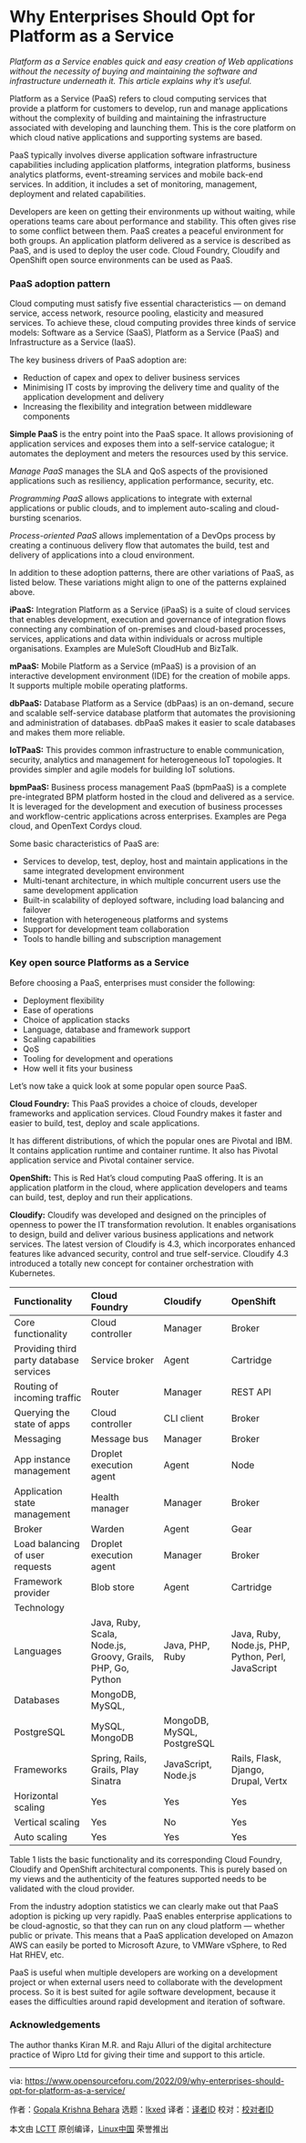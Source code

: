[#]: subject: "Why Enterprises Should  Opt for Platform as a Service"
[#]: via: "https://www.opensourceforu.com/2022/09/why-enterprises-should-opt-for-platform-as-a-service/"
[#]: author: "Gopala Krishna Behara https://www.opensourceforu.com/author/gopalakrishna-behara/"
[#]: collector: "lkxed"
[#]: translator: " "
[#]: reviewer: " "
[#]: publisher: " "
[#]: url: " "

Why Enterprises Should  Opt for Platform as a Service
======
*Platform as a Service enables quick and easy creation of Web applications without the necessity of buying and maintaining the software and infrastructure underneath it. This article explains why it’s useful.*

Platform as a Service (PaaS) refers to cloud computing services that provide a platform for customers to develop, run and manage applications without the complexity of building and maintaining the infrastructure associated with developing and launching them. This is the core platform on which cloud native applications and supporting systems are based.

PaaS typically involves diverse application software infrastructure capabilities including application platforms, integration platforms, business analytics platforms, event-streaming services and mobile back-end services. In addition, it includes a set of monitoring, management, deployment and related capabilities.

Developers are keen on getting their environments up without waiting, while operations teams care about performance and stability. This often gives rise to some conflict between them. PaaS creates a peaceful environment for both groups. An application platform delivered as a service is described as PaaS, and is used to deploy the user code. Cloud Foundry, Cloudify and OpenShift open source environments can be used as PaaS.

### PaaS adoption pattern

Cloud computing must satisfy five essential characteristics — on demand service, access network, resource pooling, elasticity and measured services. To achieve these, cloud computing provides three kinds of service models: Software as a Service (SaaS), Platform as a Service (PaaS) and Infrastructure as a Service (IaaS).

The key business drivers of PaaS adoption are:

* Reduction of capex and opex to deliver business services
* Minimising IT costs by improving the delivery time and quality of the application development and delivery
* Increasing the flexibility and integration between middleware components

**Simple PaaS** is the entry point into the PaaS space. It allows provisioning of application services and exposes them into a self-service catalogue; it automates the deployment and meters the resources used by this service.

*Manage PaaS* manages the SLA and QoS aspects of the provisioned applications such as resiliency, application performance, security, etc.

*Programming PaaS* allows applications to integrate with external applications or public clouds, and to implement auto-scaling and cloud-bursting scenarios.

*Process-oriented PaaS* allows implementation of a DevOps process by creating a continuous delivery flow that automates the build, test and delivery of applications into a cloud environment.

In addition to these adoption patterns, there are other variations of PaaS, as listed below. These variations might align to one of the patterns explained above.

**iPaaS:** Integration Platform as a Service (iPaaS) is a suite of cloud services that enables development, execution and governance of integration flows connecting any combination of on-premises and cloud-based processes, services, applications and data within individuals or across multiple organisations. Examples are MuleSoft CloudHub and BizTalk.

**mPaaS:** Mobile Platform as a Service (mPaaS) is a provision of an interactive development environment (IDE) for the creation of mobile apps. It supports multiple mobile operating platforms.

**dbPaaS:** Database Platform as a Service (dbPaas) is an on-demand, secure and scalable self-service database platform that automates the provisioning and administration of databases. dbPaaS makes it easier to scale databases and makes them more reliable.

**IoTPaaS:** This provides common infrastructure to enable communication, security, analytics and management for heterogeneous IoT topologies. It provides simpler and agile models for building IoT solutions.

**bpmPaaS:** Business process management PaaS (bpmPaaS) is a complete pre-integrated BPM platform hosted in the cloud and delivered as a service. It is leveraged for the development and execution of business processes and workflow-centric applications across enterprises. Examples are Pega cloud, and OpenText Cordys cloud.

Some basic characteristics of PaaS are:

* Services to develop, test, deploy, host and maintain applications in the same integrated development environment
* Multi-tenant architecture, in which multiple concurrent users use the same development application
* Built-in scalability of deployed software, including load balancing and failover
* Integration with heterogeneous platforms and systems
* Support for development team collaboration
* Tools to handle billing and subscription management

### Key open source Platforms as a Service

Before choosing a PaaS, enterprises must consider the following:

* Deployment flexibility
* Ease of operations
* Choice of application stacks
* Language, database and framework support
* Scaling capabilities
* QoS
* Tooling for development and operations
* How well it fits your business

Let’s now take a quick look at some popular open source PaaS.

**Cloud Foundry:** This PaaS provides a choice of clouds, developer frameworks and application services. Cloud Foundry makes it faster and easier to build, test, deploy and scale applications.

It has different distributions, of which the popular ones are Pivotal and IBM. It contains application runtime and container runtime. It also has Pivotal application service and Pivotal container service.

**OpenShift:** This is Red Hat’s cloud computing PaaS offering. It is an application platform in the cloud, where application developers and teams can build, test, deploy and run their applications.

**Cloudify:** Cloudify was developed and designed on the principles of openness to power the IT transformation revolution. It enables organisations to design, build and deliver various business applications and network services. The latest version of Cloudify is 4.3, which incorporates enhanced features like advanced security, control and true self-service. Cloudify 4.3 introduced a totally new concept for container orchestration with Kubernetes.

| Functionality | Cloud Foundry | Cloudify | OpenShift | 
| :- | :- | :- | :- |
| Core functionality | Cloud controller | Manager | Broker | 
| Providing third party database services | Service broker | Agent | Cartridge | 
| Routing of incoming traffic | Router | Manager | REST API | 
| Querying the state of apps | Cloud controller | CLI client | Broker | 
| Messaging | Message bus | Manager | Broker | 
| App instance management | Droplet execution agent | Agent | Node | 
| Application state management | Health manager | Manager | Broker | 
| Broker | Warden | Agent | Gear | 
| Load balancing of user requests | Droplet execution agent | Manager | Broker | 
| Framework provider | Blob store | Agent | Cartridge | 
| Technology | 
| Languages | Java, Ruby, Scala, Node.js, Groovy, Grails, PHP, Go, Python | Java, PHP, Ruby | Java, Ruby, Node.js, PHP, Python, Perl, JavaScript | 
| Databases | MongoDB, MySQL,
PostgreSQL | MySQL, MongoDB | MongoDB, MySQL, PostgreSQL | 
| Frameworks | Spring, Rails, Grails, Play Sinatra | JavaScript, Node.js | Rails, Flask, Django, Drupal, Vertx | 
| Horizontal scaling | Yes | Yes | Yes | 
| Vertical scaling | Yes | No | Yes | 
| Auto scaling | Yes | Yes | Yes |

Table 1 lists the basic functionality and its corresponding Cloud Foundry, Cloudify and OpenShift architectural components. This is purely based on my views and the authenticity of the features supported needs to be validated with the cloud provider.

From the industry adoption statistics we can clearly make out that PaaS adoption is picking up very rapidly. PaaS enables enterprise applications to be cloud-agnostic, so that they can run on any cloud platform — whether public or private. This means that a PaaS application developed on Amazon AWS can easily be ported to Microsoft Azure, to VMWare vSphere, to Red Hat RHEV, etc.

PaaS is useful when multiple developers are working on a development project or when external users need to collaborate with the development process. So it is best suited for agile software development, because it eases the difficulties around rapid development and iteration of software.

### Acknowledgements

The author thanks Kiran M.R. and Raju Alluri of the digital architecture practice of Wipro Ltd for giving their time and support to this article.

--------------------------------------------------------------------------------

via: https://www.opensourceforu.com/2022/09/why-enterprises-should-opt-for-platform-as-a-service/

作者：[Gopala Krishna Behara][a]
选题：[lkxed][b]
译者：[译者ID](https://github.com/译者ID)
校对：[校对者ID](https://github.com/校对者ID)

本文由 [LCTT](https://github.com/LCTT/TranslateProject) 原创编译，[Linux中国](https://linux.cn/) 荣誉推出

[a]: https://www.opensourceforu.com/author/gopalakrishna-behara/
[b]: https://github.com/lkxed

